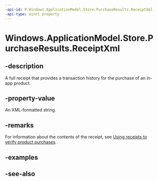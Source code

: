 ```yaml
---
-api-id: P:Windows.ApplicationModel.Store.PurchaseResults.ReceiptXml
-api-type: winrt property
---
```


<!-- Property syntax
public string ReceiptXml { get; }
-->

# Windows.ApplicationModel.Store.PurchaseResults.ReceiptXml

## -description
A full receipt that provides a transaction history for the purchase of an in-app product.

## -property-value
An XML-formatted string.

## -remarks
For information about the contents of the receipt, see [Using receipts to verify product purchases](https://docs.microsoft.com/windows/uwp/monetize/use-receipts-to-verify-product-purchases).

## -examples

## -see-also
